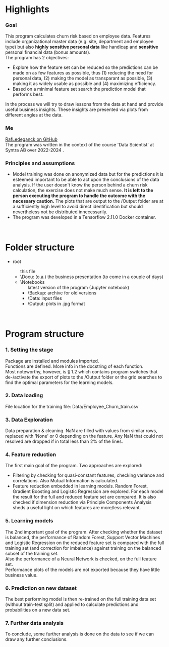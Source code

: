 # Highlights
### Goal
This program calculates churn risk based on employee data.  Features include organizational master data (e.g. site, department and employee type) but also <b>highly sensitive personal data</b> like handicap and <b>sensitive</b> personal financial data (bonus amounts).<br>
The program has 2 objectives:<ul>
<li>Explore how the feature set can be reduced so the predictions can be made on as few features as possible, thus (1) reducing the need for personal data, (2) making the model as transparant as possible, (3) making it as widely usable as possible and (4) maximizing efficiency.</li>
<li>Based on a minimal feature set search the prediction model that performs best.</li></ul>
In the process we will try to draw lessons from the data at hand and provide useful business insights.  These insights are presented via plots from different angles at the data.

### Me
[RafLedeganck on GitHub](https://github.com/RafLedeganck)<br>
The program was written in the context of the course 'Data Scientist' at Syntra AB over 2022-2024 .

### Principles and assumptions
<ul>
<li>Model training was done on anonymized data but for the predictions it is esteemed important to be able to act upon the conclusions of the data analysis. If the user doesn't know the person behind a churn risk calculation, the exercise does not make much sense. <b>It is left to the person executing the program to handle the outcome with the necessary caution.</b>  The plots that are output to the /Output folder are at a sufficiently high level to avoid direct identification but should nevertheless not be distributed innecessarily.
<li>The program was developed in a Tensorflow 2.11.0 Docker container.</li>
</ul><br>

# Folder structure
<ul><li>root</li><ul>
    this file
<li>\Docu: (o.a.) the business presentation (to come in a couple of days)</li>
<li>\Notebooks<ul>
    latest version of the program (Jupyter notebook)
    <li>\Backup: archive for old versions</li>
    <li>\Data: input files</li>
    <li>\Output: plots in .jpg format</li></ul>
    </ul>
</ul></li><br>

# Program structure
### 1. Setting the stage
Package are installed and modules imported.<br>
Functions are defined.  More info in the docstring of each function.<br>
Most noteworthy, however, is § 1.2 which contains program switches that de-/activate the export of plots to the /Output folder or the grid searches to find the optimal parameters for the learning models.

### 2. Data loading
File location for the training file: Data/Employee_Churn_train.csv

### 3. Data Exploration
Data preparation & cleaning.  NaN are filled with values from similar rows, replaced with 'None' or 0 depending on the feature.  Any NaN that could not resolved are dropped if in total less than 2% of the lines.

### 4. Feature reduction
The first main goal of the program.  Two approaches are explored:<ul>
<li>Filtering by checking for quasi-constant features, checking variance and correlations. Also Mutual Information is calculated.</li>
<li>Feature reduction embedded in learning models.  Random Forest, Gradient Boosting and Logistic Regression are explored.  For each model the result for the full and reduced feature set are compared.  It is also checked if dimension reduction via Principle Components Analysis sheds a useful light on which features are more/less relevant.</li>
</ul>

### 5. Learning models
The 2nd important goal of the program.  After checking whether the dataset is balanced, the performance of Random Forest, Support Vector Machines and Logistic Regression on the reduced feature set is compared with the full training set (and correction for imbalance) against training on the balanced subset of the training set.<br>
Also the performance of a Neural Network is checked, on the full feature set.<br>
Performance plots of the models are not exported because they have little business value.

### 6. Prediction on new dataset
The best performing model is then re-trained on the full training data set (without train-test split) and applied to calculate predictions and probabilities on a new data set.

### 7. Further data analysis
To conclude, some further analysis is done on the data to see if we can draw any further conclusions.
